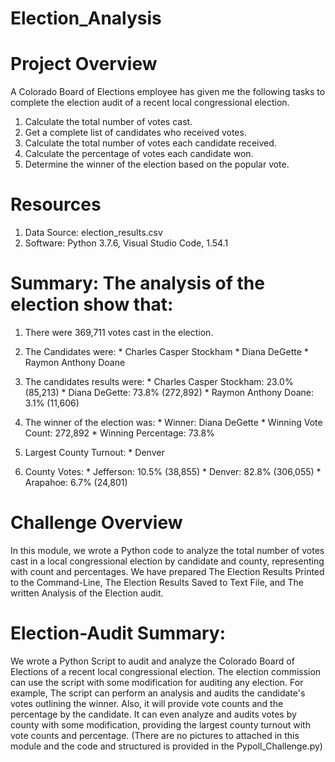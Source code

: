 # Election_Analysis

# Project Overview
A Colorado Board of Elections employee has given me the following tasks to complete the election audit of a recent local congressional election.

 1. Calculate the total number of votes cast.
 2. Get a complete list of candidates who received votes.
 3. Calculate the total number of votes each candidate received.
 4. Calculate the percentage of votes each candidate won.
 5. Determine the winner of the election based on the popular vote.

# Resources

 1. Data Source: election_results.csv
 2. Software: Python 3.7.6, Visual Studio Code, 1.54.1

# Summary: The analysis of the election show that:

1. There were 369,711 votes cast in the election.
 2. The Candidates were:
        * Charles Casper Stockham
        * Diana DeGette
        * Raymon Anthony Doane

 3. The candidates results were:
        * Charles Casper Stockham: 23.0% (85,213)
        * Diana DeGette: 73.8% (272,892)
        * Raymon Anthony Doane: 3.1% (11,606)

 4. The winner of the election was:
        * Winner: Diana DeGette
        * Winning Vote Count: 272,892
        * Winning Percentage: 73.8%
 
 5. Largest County Turnout: 
        * Denver
 
 6. County Votes:
        * Jefferson: 10.5% (38,855)
        * Denver: 82.8% (306,055)
        * Arapahoe: 6.7% (24,801)

# Challenge Overview
In this module, we wrote a Python code to analyze the total number of votes cast in a local congressional election by candidate and county, representing with count and percentages. We have prepared The Election Results Printed to the Command-Line, The Election Results Saved to Text File, and The written Analysis of the Election audit.

# Election-Audit Summary: 
We wrote a Python Script to audit and analyze the Colorado Board of Elections of a recent local congressional election. The election commission can use the script with some modification for auditing any election. For example, The script can perform an analysis and audits the candidate's votes outlining the winner. Also, it will provide vote counts and the percentage by the candidate. It can even analyze and audits votes by county with some modification, providing the largest county turnout with vote counts and percentage.      (There are no pictures to attached in this module and the code and structured is provided in the Pypoll_Challenge.py)